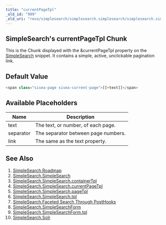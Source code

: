 ```yaml
---
title: "currentPageTpl"
_old_id: "999"
_old_uri: "revo/simplesearch/simplesearch.simplesearch/simplesearch.simplesearch.currentpagetpl"
---
```


## SimpleSearch's currentPageTpl Chunk

This is the Chunk displayed with the &currentPageTpl property on the [SimpleSearch](/extras/simplesearch/simplesearch.simplesearch "SimpleSearch.SimpleSearch") snippet. It contains a simple, active, unclickable pagination link.

## Default Value

``` php 
<span class="sisea-page sisea-current-page">[[+text]]</span>
```

## Available Placeholders

| Name      | Description                         |
| --------- | ----------------------------------- |
| text      | The text, or number, of each page.  |
| separator | The separator between page numbers. |
| link      | The same as the text property.      |

## See Also

1. [SimpleSearch.Roadmap](/extras/simplesearch/simplesearch.roadmap)
2. [SimpleSearch.SimpleSearch](/extras/simplesearch/simplesearch.simplesearch)
  1. [SimpleSearch.SimpleSearch.containerTpl](/extras/simplesearch/simplesearch.simplesearch/simplesearch.simplesearch.containertpl)
  2. [SimpleSearch.SimpleSearch.currentPageTpl](/extras/simplesearch/simplesearch.simplesearch/simplesearch.simplesearch.currentpagetpl)
  3. [SimpleSearch.SimpleSearch.pageTpl](/extras/simplesearch/simplesearch.simplesearch/simplesearch.simplesearch.pagetpl)
  4. [SimpleSearch.SimpleSearch.tpl](/extras/simplesearch/simplesearch.simplesearch/simplesearch.simplesearch.tpl)
  5. [SimpleSearch.Faceted Search Through PostHooks](/extras/simplesearch/simplesearch.simplesearch/simplesearch.faceted-search-through-posthooks)
3. [SimpleSearch.SimpleSearchForm](/extras/simplesearch/simplesearch.simplesearchform)
  1. [SimpleSearch.SimpleSearchForm.tpl](/extras/simplesearch/simplesearch.simplesearchform/simplesearch.simplesearchform.tpl)
4. [SimpleSearch.Solr](/extras/simplesearch/simplesearch.solr)
